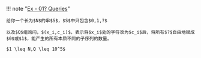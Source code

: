 !!! note "[Ex - 01? Queries](https://atcoder.jp/contests/abc246/tasks/abc246_h)"

    给你一个长为$N$的串$S$，$S$中只包含$0,1,?$
    
    以及$Q$组询问，$(x_i,c_i)$，表示将$x_i$处的字符改为$c_i$后，将所有$?$自由地赋成$0$或$1$，能产生的所有本质不同的子序列的数量。

    $1 \leq N,Q \leq 10^5$ 
